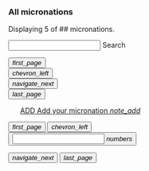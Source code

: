 <section>
  <h3>All micronations</h3>
  <p>Displaying 5 of <span id="allmicronations_count">##</span> micronations.</p>
  <form>
    <div class="mdl-textfield mdl-js-textfield mdl-textfield--floating-label">
      <input class="mdl-textfield__input" maxlength="30" type="text" id="search_input">
      <label class="mdl-textfield__label" for="sample3">Search</label>
    </div>
  </form>
</section>

<section id="list">
  <ul id="list__ul" class="list-micronations mdl-list">

  </ul>
</section>

<section id="switchpage">
  <div>
    <div>
      <button id="switchpage_back_full" class="mdl-button mdl-js-button mdl-button--icon">
        <i class="material-icons">first_page</i>
      </button>
    </div>
    <div>
      <button id="switchpage_back_one" class="mdl-button mdl-js-button mdl-button--icon">
        <i class="material-icons">chevron_left</i>
      </button>
    </div>
    <div>
      <button id="switchpage_next_one" class="mdl-button mdl-js-button mdl-button--icon">
        <i class="material-icons">navigate_next</i>
      </button>
    </div>
    <div>
      <button id="switchpage_next_full" class="mdl-button mdl-js-button mdl-button--icon">
        <i class="material-icons">last_page</i>
      </button>
    </div>
  </div>
</section>

<section id="add_ad">
  <ul class="list-micronations mdl-list">
    <a href="/add.html" class="mdl-list__item mdl-list__item--three-line">
      <span class="mdl-list__item-primary-content">
          <span>ADD</span>
          <span class="mdl-list__item-text-body">
              Add your micronation
          </span>
      </span>
      <span class="mdl-list__item-secondary-content">
      </span>
      <span class="mdl-list__item-secondary-content">
          <i class="material-icons">note_add</i>
      </span>
    </a>
  </ul>
</section>

<section id="switchpage">
  <div>
    <button class="mdl-button mdl-js-button mdl-button--icon">
      <i class="material-icons">first_page</i>
    </button>
    <button class="mdl-button mdl-js-button mdl-button--icon">
      <i class="material-icons">chevron_left</i>
    </button>
    <form id="switchpage_custompage">
      <button class="mdl-button mdl-js-button mdl-button--icon">
        <input type="number">
        <i class="material-icons">numbers</i>
      </button>
    </form>
    <button class="mdl-button mdl-js-button mdl-button--icon">
      <i class="material-icons">navigate_next</i>
    </button>
    <button class="mdl-button mdl-js-button mdl-button--icon">
      <i class="material-icons">last_page</i>
    </button>
  </div>
</section>